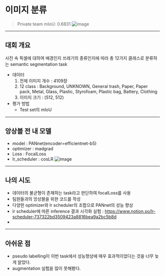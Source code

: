 # 이미지 분류
> Private team mIoU: 0.6831
![image](https://user-images.githubusercontent.com/54899906/120743145-61380f80-c533-11eb-899c-2eeb09dcca81.png)
---
## 대회 개요
사진 속 픽셀에 대하여 배경인지 쓰레기의 종류인지에 따라 총 12가지 클래스로 분류하는 semantic segmentation task
- 데이터
  1. 전체 이미지 개수 : 4109장
  2. 12 class : Background, UNKNOWN, General trash, Paper, Paper pack, Metal, Glass, Plastic, Styrofoam, Plastic bag, Battery, Clothing
  3. 이미지 크기 : (512, 512)
- 평가 방법
  - Test set의 mIoU
---
## 앙상블 전 내 모델
- model : PANnet(encoder=efficientnet-b5)
- optimizer : madgrad
- Loss : FocalLoss
- lr_scheduler : cosLR
![image](https://user-images.githubusercontent.com/54899906/120745258-bbd36a80-c537-11eb-8d67-c9cc9eff58a1.png)
---
## 나의 시도
- 데이터의 불균형이 존재하는 task라고 판단하여 focalLoss를 사용
- 팀원들과의 앙상블을 위한 코드를 작성
- 다양한 optimizer와 lr scheduler의 조합으로 PANnet의 성능 향상
- lr scheduler에 따른 inference 결과 시각화 실험 : https://www.notion.so/lr-scheduler-737322bd3509423a8816bea9a2bc5b8d
- 
---
## 아쉬운 점
- pseudo labelling이 이번 task에서 성능향상에 매우 효과적이었다는 것을 너무 늦게 알았다.
- augmentation 실험을 많이 못해봤다.
